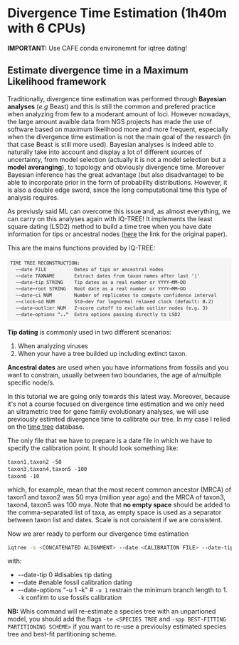 # Divergence Time Estimation (1h40m with 6 CPUs)

**IMPORTANT:** Use CAFE conda environemnt for iqtree dating!

## Estimate divergence time in a Maximum Likelihood framework

Traditionally, divergence time estimation was performed through **Bayesian analyses** (*e.g* Beast) and this is still the common and prefered practice when analyzing from few to a moderant amount of loci. However nowadays, the large amount avaible data from NGS projects has made the use of software based on maximum likelihood more and more frequent, especially when the divergence time estimation is not the main goal of the research (in that case Beast is still more used). Bayesian analyses is indeed able to naturally take into account and display a lot of different sources of uncertainty, from model selection (actually it is not a model selection but a  **model averanging**), to topology and obviously divergence time. Moreover Bayesian inference has the great advantage (but also disadvantage) to be able to incorporate prior in the form of probability distributions. However, it is also a double edge sword, since the long computational time this type of analysis requires.

As previusly said ML can overcome this issue and, as almost everything, we can carry on this analyses again with IQ-TREE! It implements the least square dating (LSD2) method to build a time tree when you have date information for tips or ancestral nodes ([here](https://academic.oup.com/sysbio/article/65/1/82/2461506) the link for the original paper).

This are the mains functions provided by IQ-TREE:

![time tree reconstruction](../99_Figures/LSD.png)

**Tip dating** is commonly used in two different scenarios:

1. When analyzing viruses
2. When your have a tree builded up including extinct taxon.

**Ancestral dates** are used when you have informations from fossils and you want to constrain, usually between two boundaries, the age of a/multiple specific node/s.

In this tutorial we are going only towards this latest way. Moreover, because it's not a course focused on divergence time estimation and we only need an ultrametric tree for gene family evolutionary analyses, we will use previously estimted divergence time to calibrate our tree. In my case I relied on the [time tree](https://timetree.org/) database.

The only file that we have to prepare is a date file in which we have to specify the calibration point. It should look something like:

```text
taxon1,taxon2 -50
taxon3,taxon4,taxon5 -100
taxon6 -10
```

which, for example, mean that the most recent common ancestor (MRCA) of taxon1 and taxon2 was 50 mya (million year ago) and the MRCA of taxon3, taxon4, taxon5 was 100 mya. Note that **no empty space** should be added to the comma-separated list of taxa, as empty space is used as a separator between taxon list and dates. Scale is not consistent if we are consistent.

Now we arer ready to perform our divergence time estimation

```bash
iqtree -s <CONCATENATED ALIGNMENT> --date <CALIBRATION FILE> --date-tip 0 -o <OUTGROUP> -m TESTNEW -nt 6 --prefix time_tree --date-options "-u 1" 
```

with:

- --date-tip 0 #disables tip dating
- --date #enable fossil calibration dating
- --date-options "-u 1 -k" # `-u 1` restrain the minimum branch length to 1. `-k` confirm to use fossils calibration

**NB:** Whis command will re-estimate a species tree with an unpartioned model, you should add the flags ```-te <SPECIES TREE``` and ```-spp BEST-FITTING PARTITIONING SCHEME>``` if you want to re-use a previoulsy estimated species tree and best-fit partitioning scheme.
